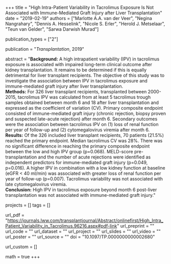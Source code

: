 +++
title = "High Intra-Patient Variability in Tacrolimus Exposure Is Not Associated with Immune-Mediated Graft Injury after Liver Transplantation"
date = "2019-02-19"
authors = ["Marlotte A.A. van der Veer", "Negina Nangrahary", "Dennis A. Hesselink",
"Nicole S. Erler", "Herold J. Metselaar", "Teun van Gelder", "Sarwa Darwish Murad"]

publication_types = ["2"]

publication = "*Transplantation*, 2019"

abstract = "**Background:** A high intrapatient variability (IPV) in tacrolimus exposure is associated with impaired long-term clinical outcome after kidney transplantation. It remains to be determined if this is equally detrimental for liver transplant recipients. The objective of this study was to investigate the association between IPV in tacrolimus exposure and immune-mediated graft injury after liver transplantation.<br>**Methods:** For 326 liver transplant recipients, transplanted between 2000-2015, tacrolimus IPV was calculated from at least 5 tacrolimus trough samples obtained between month 6 and 18 after liver transplantation and expressed as the coefficient of variation (CV). Primary composite endpoint consisted of immune-mediated graft injury (chronic rejection, biopsy proven and suspected late-acute rejection) after month 6. Secondary outcomes were the association between tacrolimus IPV on (1) loss of renal function per year of follow-up and (2) cytomegalovirus viremia after month 6.<br>**Results:** Of the 326 included liver transplant recipients, 70 patients (21.5%) reached the primary endpoint. Median tacrolimus CV was 28%. There was no significant difference in reaching the primary composite endpoint between the low and high IPV group (p=0.068). MELD-score pre-transplantation and the number of acute rejections were identified as independent predictors for immune-mediated graft injury (p=0.049, p=0.016). A higher IPV in combination with a low kidney function at baseline (eGFR < 40 ml/min) was associated with greater loss of renal function per year of follow-up (p=0.007). Tacrolimus variability was not associated with late cytomegalovirus viremia.<br>**Conclusion:** High IPV in tacrolimus exposure beyond month 6 post-liver transplantation was not associated with immune-mediated graft injury."

projects = []
tags = []

url_pdf = "https://journals.lww.com/transplantjournal/Abstract/onlinefirst/High_Intra_Patient_Variability_in_Tacrolimus.96216.aspx#pdf-link"
url_preprint = ""
url_code = ""
url_dataset = ""
url_project = ""
url_slides = ""
url_video = ""
url_poster = ""
url_source = ""
doi = "10.1097/TP.0000000000002680"

url_custom = []

math = true
+++
